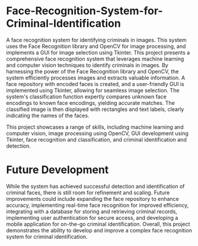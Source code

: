 # Face-Recognition-System-for-Criminal-Identification
A face recognition system for identifying criminals in images. This system uses the Face Recognition library and OpenCV for image processing, and implements a GUI for image selection using Tkinter.
This project presents a comprehensive face recognition system that leverages machine learning and computer vision techniques to identify criminals in images. 
By harnessing the power of the Face Recognition library and OpenCV, the system efficiently processes images and extracts valuable information. 
A face repository with encoded faces is created, and a user-friendly GUI is implemented using Tkinter, allowing for seamless image selection. 
The system's classification function expertly compares unknown face encodings to known face encodings, yielding accurate matches. 
The classified image is then displayed with rectangles and text labels, clearly indicating the names of the faces.

This project showcases a range of skills, including machine learning and computer vision, image processing using OpenCV, GUI development using Tkinter, face recognition and classification, and criminal identification and detection. 

# Future Development 
While the system has achieved successful detection and identification of criminal faces, there is still room for refinement and scaling. 
Future improvements could include expanding the face repository to enhance accuracy, implementing real-time face recognition for improved efficiency, integrating with a database for storing and retrieving criminal records, implementing user authentication for secure access, and developing a mobile application for on-the-go criminal identification. 
Overall, this project demonstrates the ability to develop and improve a complex face recognition system for criminal identification.

